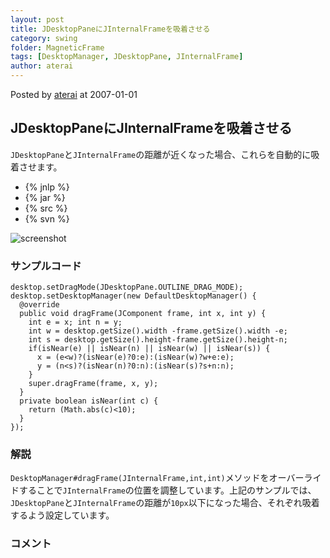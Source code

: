```yaml
---
layout: post
title: JDesktopPaneにJInternalFrameを吸着させる
category: swing
folder: MagneticFrame
tags: [DesktopManager, JDesktopPane, JInternalFrame]
author: aterai
---
```


Posted by [aterai](http://terai.xrea.jp/aterai.html) at 2007-01-01

## JDesktopPaneにJInternalFrameを吸着させる
`JDesktopPane`と`JInternalFrame`の距離が近くなった場合、これらを自動的に吸着させます。

- {% jnlp %}
- {% jar %}
- {% src %}
- {% svn %}

<!-- dummy comment line for breaking list -->

![screenshot](http://lh4.ggpht.com/_9Z4BYR88imo/TQTPnXoiDZI/AAAAAAAAAeQ/9SMGwoIqOi8/s800/MagneticFrame.png)

### サンプルコード
<pre class="prettyprint"><code>desktop.setDragMode(JDesktopPane.OUTLINE_DRAG_MODE);
desktop.setDesktopManager(new DefaultDesktopManager() {
  @override
  public void dragFrame(JComponent frame, int x, int y) {
    int e = x; int n = y;
    int w = desktop.getSize().width -frame.getSize().width -e;
    int s = desktop.getSize().height-frame.getSize().height-n;
    if(isNear(e) || isNear(n) || isNear(w) || isNear(s)) {
      x = (e&lt;w)?(isNear(e)?0:e):(isNear(w)?w+e:e);
      y = (n&lt;s)?(isNear(n)?0:n):(isNear(s)?s+n:n);
    }
    super.dragFrame(frame, x, y);
  }
  private boolean isNear(int c) {
    return (Math.abs(c)&lt;10);
  }
});
</code></pre>

### 解説
`DesktopManager#dragFrame(JInternalFrame,int,int)`メソッドをオーバーライドすることで`JInternalFrame`の位置を調整しています。上記のサンプルでは、`JDesktopPane`と`JInternalFrame`の距離が`10px`以下になった場合、それぞれ吸着するよう設定しています。

### コメント
